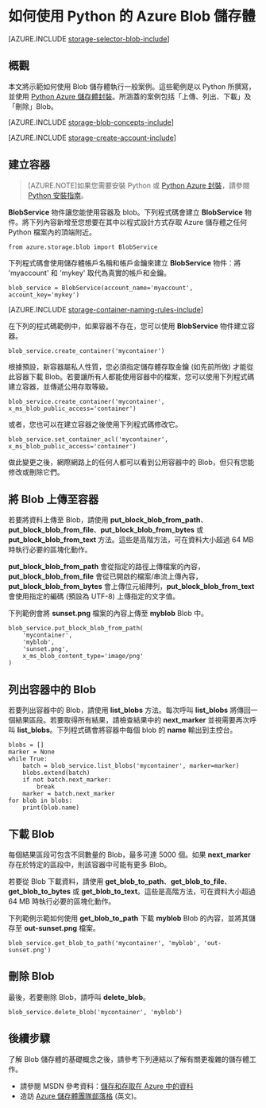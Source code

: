 <properties
	pageTitle="如何使用 Python 中的 Azure Blob 儲存體 | Microsoft Azure"
	description="了解如何使用 Python 的 Azure Blob 儲存體來上傳、列出、下載及刪除 Blob。"
	services="storage"
	documentationCenter="python"
	authors="emgerner-msft"
	manager="wpickett"
	editor=""/>

<tags
	ms.service="storage"
	ms.workload="storage"
	ms.tgt_pltfrm="na"
	ms.devlang="python"
	ms.topic="article"
	ms.date="08/25/2015"
	ms.author="emgerner"/>

# 如何使用 Python 的 Azure Blob 儲存體

[AZURE.INCLUDE [storage-selector-blob-include](../../includes/storage-selector-blob-include.md)]

## 概觀

本文將示範如何使用 Blob 儲存體執行一般案例。這些範例是以 Python 所撰寫，並使用 [Python Azure 儲存體封裝][]。所涵蓋的案例包括「上傳、列出、下載」及「刪除」Blob。

[AZURE.INCLUDE [storage-blob-concepts-include](../../includes/storage-blob-concepts-include.md)]

[AZURE.INCLUDE [storage-create-account-include](../../includes/storage-create-account-include.md)]

## 建立容器

> [AZURE.NOTE]如果您需要安裝 Python 或 [Python Azure 封裝][]，請參閱 [Python 安裝指南](../python-how-to-install.md)。

**BlobService** 物件讓您能使用容器及 blob。下列程式碼會建立 **BlobService** 物件。將下列內容新增至您想要在其中以程式設計方式存取 Azure 儲存體之任何 Python 檔案內的頂端附近。

	from azure.storage.blob import BlobService

下列程式碼會使用儲存體帳戶名稱和帳戶金鑰來建立 **BlobService** 物件：將 'myaccount' 和 'mykey' 取代為真實的帳戶和金鑰。

	blob_service = BlobService(account_name='myaccount', account_key='mykey')

[AZURE.INCLUDE [storage-container-naming-rules-include](../../includes/storage-container-naming-rules-include.md)]

在下列的程式碼範例中，如果容器不存在，您可以使用 **BlobService** 物件建立容器。

	blob_service.create_container('mycontainer')

根據預設，新容器屬私人性質，您必須指定儲存體存取金鑰 (如先前所做) 才能從此容器下載 Blob。若要讓所有人都能使用容器中的檔案，您可以使用下列程式碼建立容器，並傳遞公用存取等級。

	blob_service.create_container('mycontainer', x_ms_blob_public_access='container')

或者，您也可以在建立容器之後使用下列程式碼修改它。

	blob_service.set_container_acl('mycontainer', x_ms_blob_public_access='container')

做此變更之後，網際網路上的任何人都可以看到公用容器中的 Blob，但只有您能修改或刪除它們。

## 將 Blob 上傳至容器

若要將資料上傳至 Blob，請使用 **put\_block\_blob\_from\_path**、**put\_block\_blob\_from\_file**、**put\_block\_blob\_from\_bytes** 或 **put\_block\_blob\_from\_text** 方法。這些是高階方法，可在資料大小超過 64 MB 時執行必要的區塊化動作。

**put\_block\_blob\_from\_path** 會從指定的路徑上傳檔案的內容，**put\_block\_blob\_from\_file** 會從已開啟的檔案/串流上傳內容，**put\_block\_blob\_from\_bytes** 會上傳位元組陣列，**put\_block\_blob\_from\_text** 會使用指定的編碼 (預設為 UTF-8) 上傳指定的文字值。

下列範例會將 **sunset.png** 檔案的內容上傳至 **myblob** Blob 中。

	blob_service.put_block_blob_from_path(
        'mycontainer',
        'myblob',
        'sunset.png',
        x_ms_blob_content_type='image/png'
    )

## 列出容器中的 Blob

若要列出容器中的 Blob，請使用 **list\_blobs** 方法。每次呼叫 **list\_blobs** 將傳回一個結果區段。若要取得所有結果，請檢查結果中的 **next\_marker** 並視需要再次呼叫 **list\_blobs**。下列程式碼會將容器中每個 blob 的 **name** 輸出到主控台。

	blobs = []
	marker = None
	while True:
		batch = blob_service.list_blobs('mycontainer', marker=marker)
		blobs.extend(batch)
		if not batch.next_marker:
			break
		marker = batch.next_marker
	for blob in blobs:
		print(blob.name)

## 下載 Blob

每個結果區段可包含不同數量的 Blob，最多可達 5000 個。如果 **next\_marker** 存在於特定的區段中，則該容器中可能有更多 Blob。

若要從 Blob 下載資料，請使用 **get\_blob\_to\_path**、**get\_blob\_to\_file**、**get\_blob\_to\_bytes** 或 **get\_blob\_to\_text**。這些是高階方法，可在資料大小超過 64 MB 時執行必要的區塊化動作。

下列範例示範如何使用 **get\_blob\_to\_path** 下載 **myblob** Blob 的內容，並將其儲存至 **out-sunset.png** 檔案。

	blob_service.get_blob_to_path('mycontainer', 'myblob', 'out-sunset.png')

## 刪除 Blob

最後，若要刪除 Blob，請呼叫 **delete\_blob**。

	blob_service.delete_blob('mycontainer', 'myblob')

## 後續步驟

了解 Blob 儲存體的基礎概念之後，請參考下列連結以了解有關更複雜的儲存體工作。

-   請參閱 MSDN 參考資料：[儲存和存取在 Azure 中的資料][]
-   造訪 [Azure 儲存體團隊部落格][] (英文)。

[儲存和存取在 Azure 中的資料]: http://msdn.microsoft.com/library/azure/gg433040.aspx
[Azure 儲存體團隊部落格]: http://blogs.msdn.com/b/windowsazurestorage/
[Python Azure 封裝]: https://pypi.python.org/pypi/azure
[Python Azure 儲存體封裝]: https://pypi.python.org/pypi/azure-storage

<!---HONumber=August15_HO9-->